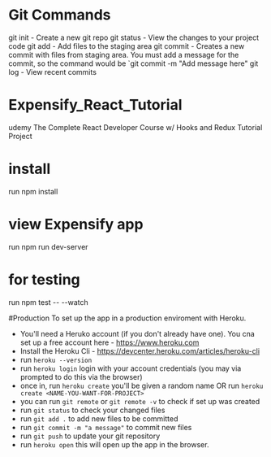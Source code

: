 # Git Commands

git init - Create a new git repo
git status - View the changes to your project code
git add - Add files to the staging area
git commit - Creates a new commit with files from staging area. You must add a message for the commit, so the command would be `git commit -m "Add message here"
git log - View recent commits

# Expensify_React_Tutorial
udemy The Complete React Developer Course w/ Hooks and Redux Tutorial Project

# install
run npm install

# view Expensify app
run npm run dev-server

# for testing 
run npm test -- --watch

#Production
To set up the app in a production enviroment with Heroku.
- You'll need a Heruko account (if you don't already have one). You cna set up a free account here - https://www.heroku.com
- Install the Heroku Cli - https://devcenter.heroku.com/articles/heroku-cli
- run `heroku --version`
- run `heroku login` login with your account credentials (you may via prompted to do this via the browser)
- once in, run `heroku create` you'll be given a random name OR run `heroku create <NAME-YOU-WANT-FOR-PROJECT>`
- you can run `git remote` or `git remote -v` to check if set up was created
- run `git status` to check your changed files
- run `git add .` to add new files to be committed
- run `git commit -m "a message"` to commit new files
- run `git push` to update your git repository
- run `heroku open` this will open up the app in the browser.


